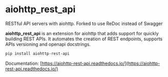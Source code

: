 # aiohttp_rest_api

RESTful API servers with aiohttp. Forked to use ReDoc instead of Swagger

**aiohttp_rest_api** is an extension for aiohttp that adds support for quickly
building REST APIs. It automates the creation of REST endpoints, supports APIs
versioning and openapi docstrings.

```bash
pip install aiohttp-rest-api
```

Documentation: [https://aiohttp-rest-api.readthedocs.io/](https://aiohttp-rest-api.readthedocs.io/)
